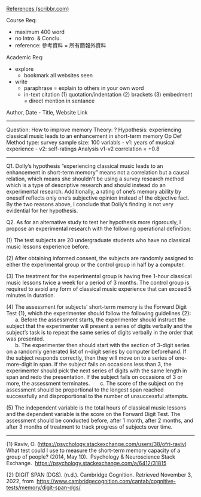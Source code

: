 
[References (scribbr.com)](https://www.scribbr.com/citation/generator/folders/2HjTkvLWiWYNNujIJXy4V5/lists/3GXw6N4SQgwdfgLHkqj8iz/)

Course Req:
- maximum 400 word
- no Intro. & Conclu.
- reference: 參考資料 = 所有簡報外資料

Academic Req:
- explore
	- bookmark all websites seen
- write
	- paraphrase = explain to others in your own word
	- in-text citation
	  (1) quotation/indentation
	  (2) brackets
	  (3) embedment = direct mention in sentance

Author, Date
		- Title, Website Link


---

Question: How to improve memory
Theory: ?
Hypothesis: 
	experiencing classical music leads to an enhancement in short-term memory
Op Def
	Method
		type: survey
	    sample size: 100
	    variabls
		 - v1: years of musical experience
		 - v2: self-ratings
	Analysis
	    v1-v2 correlation = +0.8

---

Q1.
Dolly’s hypothesis “experiencing classical music leads to an enhancement in short-term memory” means not a correlation but a causal relation, which means she shouldn't be using a survey research method which is a type of descriptive research and should instead do an experimental research. Additionally, a rating of one’s memory ability by oneself reflects only one’s subjective opinion instead of the objective fact. By the two reasons above, I conclude that Dolly’s finding is not very evidential for her hypothesis.

Q2.
As for an alternative study to test her hypothesis more rigorously, I propose an experimental research with the following operational definition:

(1) The test subjects are 20 undergraduate students who have no classical music lessons experience before.

(2) After obtaining informed consent, the subjects are randomly assigned to either the experimental group or the control group in half by a computer.

(3) The treatment for the experimental group is having free 1-hour classical music lessons twice a week for a period of 3 months. The control group is required to avoid any form of classical music experience that can exceed 5 minutes in duration.

(4) The assessment for subjects' short-term memory is the Forward Digit Test {1}, which the experimenter should follow the following guidelines {2}:  
      a. Before the assessment starts, the experimenter should instruct the subject that the experimenter will present a series of digits verbally and the subject’s task is to repeat the same series of digits verbally in the order that was presented.  
      b. The experimenter then should start with the section of 3-digit series on a randomly generated list of n-digit series by computer beforehand. If the subject responds correctly, then they will move on to a series of one-more-digit in span. If the subject fails on occasions less than 3, the experimenter should pick the next series of digits with the same length in span and redo the presentation. If the subject fails on occasions of 3 or more, the assessment terminates.
      c. The score of the subject on the assessment should be proportional to the longest span reached successfully and disproportional to the number of unsuccessful attempts.

(5) The independent variable is the total hours of classical music lessons and the dependent variable is the score on the Forward Digit Test. The assessment should be conducted before, after 1 month, after 2 months, and after 3 months of treatment to track progress of subjects over time.

---

{1} Raviv, O. (https://psychology.stackexchange.com/users/38/ofri-raviv) What test could I use to measure the short-term memory capacity of a group of people? (2014, May 10). 
Psychology & Neuroscience Stack Exchange. 
https://psychology.stackexchange.com/a/6412/31815

{2} DIGIT SPAN (DGS). (n.d.). Cambridge Cognition. Retrieved November 3, 2022, from 
https://www.cambridgecognition.com/cantab/cognitive-tests/memory/digit-span-dgs/